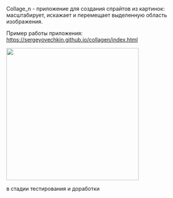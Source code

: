 Collage_n - приложение для создания спрайтов из картинок:  масштабирует, искажает и перемещает выделенную область изображения.

Пример работы приложения: https://sergeyovechkin.github.io/collagen/index.html

 
 <img height="350" src="https://github.com/SergeyOvechkin/collagen/blob/master/dolphins1.png">


в стадии тестирования и доработки